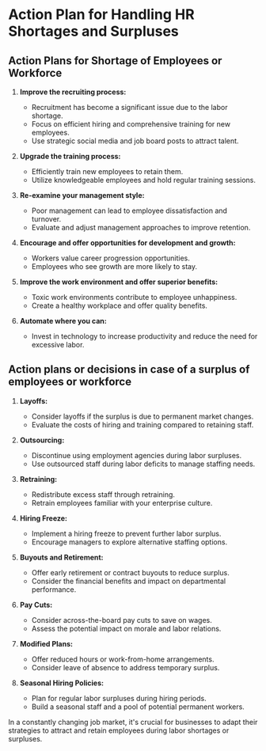 # Action Plan for Handling HR Shortages and Surpluses

## Action Plans for Shortage of Employees or Workforce

1. **Improve the recruiting process:**
   - Recruitment has become a significant issue due to the labor shortage.
   - Focus on efficient hiring and comprehensive training for new employees.
   - Use strategic social media and job board posts to attract talent.

2. **Upgrade the training process:**
   - Efficiently train new employees to retain them.
   - Utilize knowledgeable employees and hold regular training sessions.

3. **Re-examine your management style:**
   - Poor management can lead to employee dissatisfaction and turnover.
   - Evaluate and adjust management approaches to improve retention.

4. **Encourage and offer opportunities for development and growth:**
   - Workers value career progression opportunities.
   - Employees who see growth are more likely to stay.

5. **Improve the work environment and offer superior benefits:**
   - Toxic work environments contribute to employee unhappiness.
   - Create a healthy workplace and offer quality benefits.

6. **Automate where you can:**
   - Invest in technology to increase productivity and reduce the need for excessive labor.


## Action plans or decisions in case of a surplus of employees or workforce

1. **Layoffs:**
   - Consider layoffs if the surplus is due to permanent market changes.
   - Evaluate the costs of hiring and training compared to retaining staff.

2. **Outsourcing:**
   - Discontinue using employment agencies during labor surpluses.
   - Use outsourced staff during labor deficits to manage staffing needs.

3. **Retraining:**
   - Redistribute excess staff through retraining.
   - Retrain employees familiar with your enterprise culture.

4. **Hiring Freeze:**
   - Implement a hiring freeze to prevent further labor surplus.
   - Encourage managers to explore alternative staffing options.

5. **Buyouts and Retirement:**
   - Offer early retirement or contract buyouts to reduce surplus.
   - Consider the financial benefits and impact on departmental performance.

6. **Pay Cuts:**
   - Consider across-the-board pay cuts to save on wages.
   - Assess the potential impact on morale and labor relations.

7. **Modified Plans:**
   - Offer reduced hours or work-from-home arrangements.
   - Consider leave of absence to address temporary surplus.

8. **Seasonal Hiring Policies:**
   - Plan for regular labor surpluses during hiring periods.
   - Build a seasonal staff and a pool of potential permanent workers.

In a constantly changing job market, it's crucial for businesses to adapt their strategies to attract and retain employees during labor shortages or surpluses.
